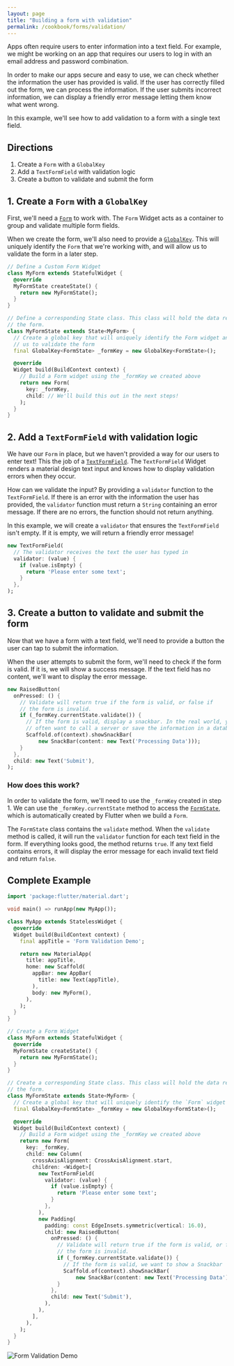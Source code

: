 ```yaml
---
layout: page
title: "Building a form with validation"
permalink: /cookbook/forms/validation/
---
```


Apps often require users to enter information into a text field. For 
example, we might be working on an app that requires our users to log in with an 
email address and password combination.

In order to make our apps secure and easy to use, we can check whether the 
information the user has provided is valid. If the user has correctly filled
out the form, we can process the information. If the user submits incorrect
information, we can display a friendly error message letting them know what went
wrong.

In this example, we'll see how to add validation to a form with a single 
text field. 

## Directions

  1. Create a `Form` with a `GlobalKey`
  2. Add a `TextFormField` with validation logic
  3. Create a button to validate and submit the form

## 1. Create a `Form` with a `GlobalKey`

First, we'll need a [`Form`](https://docs.flutter.io/flutter/widgets/Form-class.html) 
to work with. The `Form` Widget acts as a container to group and validate 
multiple form fields.

When we create the form, we'll also need to provide a [`GlobalKey`](https://docs.flutter.io/flutter/widgets/GlobalKey-class.html). 
This will uniquely identify the `Form` that we're working with, and will allow
us to validate the form in a later step. 

```dart
// Define a Custom Form Widget
class MyForm extends StatefulWidget {
  @override
  MyFormState createState() {
    return new MyFormState();
  }
}

// Define a corresponding State class. This class will hold the data related to 
// the form.
class MyFormState extends State<MyForm> {
  // Create a global key that will uniquely identify the Form widget and allow
  // us to validate the form
  final GlobalKey<FormState> _formKey = new GlobalKey<FormState>();

  @override
  Widget build(BuildContext context) {
    // Build a Form widget using the _formKey we created above
    return new Form(
      key: _formKey,
      child: // We'll build this out in the next steps!
    );
  }
}
```

## 2. Add a `TextFormField` with validation logic

We have our `Form` in place, but we haven't provided a way for our users to 
enter text! This the job of a [`TextFormField`](https://docs.flutter.io/flutter/material/TextFormField-class.html).
The `TextFormField` Widget renders a material design text input and knows how to
display validation errors when they occur.

How can we validate the input? By providing a `validator` function to the 
`TextFormField`. If there is an error with the information the user has
provided, the `validator` function must return a `String` containing
an error message. If there are no errors, the function should not return
anything.

In this example, we will create a `validator` that ensures the `TextFormField`
isn't empty. If it is empty, we will return a friendly error message!

```dart
new TextFormField(
  // The validator receives the text the user has typed in
  validator: (value) {
    if (value.isEmpty) {
      return 'Please enter some text';
    }
  },
);
```

## 3. Create a button to validate and submit the form

Now that we have a form with a text field, we'll need to provide a button the 
user can tap to submit the information. 

When the user attempts to submit the form, we'll need to check if the form is 
valid. If it is, we will show a success message. If the text field has no 
content, we'll want to display the error message.

```dart
new RaisedButton(
  onPressed: () {
    // Validate will return true if the form is valid, or false if
    // the form is invalid.
    if (_formKey.currentState.validate()) {
      // If the form is valid, display a snackbar. In the real world, you'd
      // often want to call a server or save the information in a database
      Scaffold.of(context).showSnackBar(
          new SnackBar(content: new Text('Processing Data')));
    }
  },
  child: new Text('Submit'),
);
```

### How does this work?

In order to validate the form, we'll need to use the `_formKey` created in 
step 1. We can use the `_formKey.currentState` method to access the 
[`FormState`](https://docs.flutter.io/flutter/widgets/FormState-class.html),
which is automatically created by Flutter when we build a `Form`. 

The `FormState` class contains the `validate` method. When the `validate` method
is called, it will run the `validator` function for each text field in the form. 
If everything looks good, the method returns `true`. If any text field contains
errors, it will display the error message for each invalid text field and return 
`false`.

## Complete Example

```dart
import 'package:flutter/material.dart';

void main() => runApp(new MyApp());

class MyApp extends StatelessWidget {
  @override
  Widget build(BuildContext context) {
    final appTitle = 'Form Validation Demo';

    return new MaterialApp(
      title: appTitle,
      home: new Scaffold(
        appBar: new AppBar(
          title: new Text(appTitle),
        ),
        body: new MyForm(),
      ),
    );
  }
}

// Create a Form Widget
class MyForm extends StatefulWidget {
  @override
  MyFormState createState() {
    return new MyFormState();
  }
}

// Create a corresponding State class. This class will hold the data related to
// the form.
class MyFormState extends State<MyForm> {
  // Create a global key that will uniquely identify the `Form` widget
  final GlobalKey<FormState> _formKey = new GlobalKey<FormState>();

  @override
  Widget build(BuildContext context) {
    // Build a Form widget using the _formKey we created above
    return new Form(
      key: _formKey,
      child: new Column(
        crossAxisAlignment: CrossAxisAlignment.start,
        children: <Widget>[
          new TextFormField(
            validator: (value) {
              if (value.isEmpty) {
                return 'Please enter some text';
              }
            },
          ),
          new Padding(
            padding: const EdgeInsets.symmetric(vertical: 16.0),
            child: new RaisedButton(
              onPressed: () {
                // Validate will return true if the form is valid, or false if
                // the form is invalid.
                if (_formKey.currentState.validate()) {
                  // If the form is valid, we want to show a Snackbar
                  Scaffold.of(context).showSnackBar(
                      new SnackBar(content: new Text('Processing Data')));
                }
              },
              child: new Text('Submit'),
            ),
          ),
        ],
      ),
    );
  }
}
```

![Form Validation Demo](/images/cookbook/form-validation.gif)